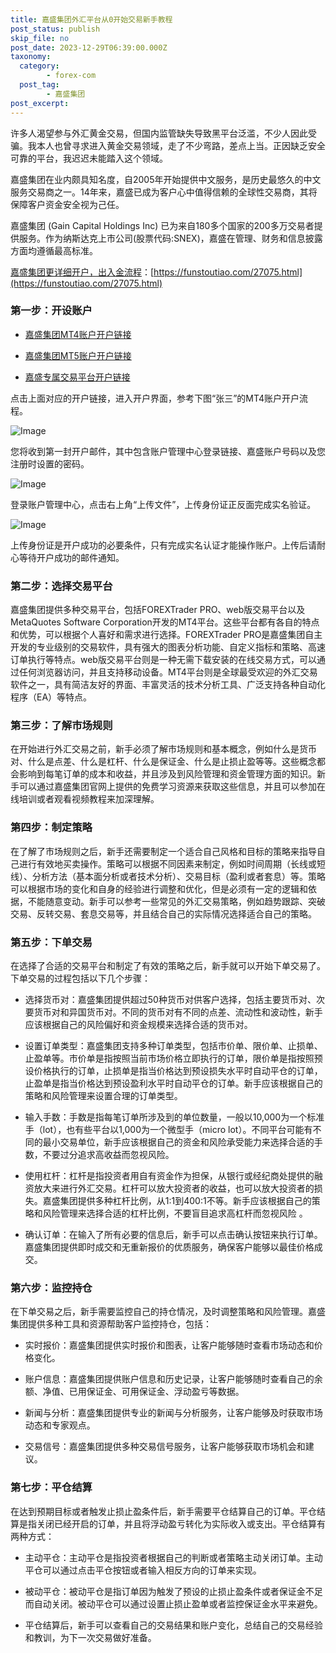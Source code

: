 ```yaml
---
title: 嘉盛集团外汇平台从0开始交易新手教程
post_status: publish
skip_file: no
post_date: 2023-12-29T06:39:00.000Z
taxonomy:
  category:
        - forex-com
  post_tag:
        - 嘉盛集团
post_excerpt: 
---
```

许多人渴望参与外汇黄金交易，但国内监管缺失导致黑平台泛滥，不少人因此受骗。我本人也曾寻求进入黄金交易领域，走了不少弯路，差点上当。正因缺乏安全可靠的平台，我迟迟未能踏入这个领域。

嘉盛集团在业内颇具知名度，自2005年开始提供中文服务，是历史最悠久的中文服务交易商之一。14年来，嘉盛已成为客户心中值得信赖的全球性交易商，其将保障客户资金安全视为己任。

嘉盛集团 (Gain Capital Holdings Inc) 已为来自180多个国家的200多万交易者提供服务。作为纳斯达克上市公司(股票代码:SNEX)，嘉盛在管理、财务和信息披露方面均遵循最高标准。

[嘉盛集团更详细开户，出入金流程](https://funstoutiao.com/27075.html)：[https://funstoutiao.com/27075.html](https://funstoutiao.com/27075.html)

### 第一步：开设账户

* [嘉盛集团MT4账户开户链接](https://s.ssgg.net/jsmt4)

* [嘉盛集团MT5账户开户链接](https://s.ssgg.net/jsmt5)

* [嘉盛专属交易平台开户链接](https://s.ssgg.net/js)

点击上面对应的开户链接，进入开户界面，参考下图“张三”的MT4账户开户流程。

![Image](https://prod-files-secure.s3.us-west-2.amazonaws.com/39ed1227-6d7d-4570-be36-9ccd4a2c4241/7a167aea-686b-400d-af59-4e18eb607a40/640.png?X-Amz-Algorithm=AWS4-HMAC-SHA256&X-Amz-Content-Sha256=UNSIGNED-PAYLOAD&X-Amz-Credential=ASIAZI2LB4665A7ERJCT%2F20250501%2Fus-west-2%2Fs3%2Faws4_request&X-Amz-Date=20250501T101309Z&X-Amz-Expires=3600&X-Amz-Security-Token=IQoJb3JpZ2luX2VjECIaCXVzLXdlc3QtMiJGMEQCIFI9Vk6XgyGakjkjUmnO0C%2Fs7kVgEOAXAUZ1qSLf3y3wAiA7hhOeKsD9gEA2sJP0UVTNgu2HsbZ2QeAcv7bXgY%2B5NyqIBAi7%2F%2F%2F%2F%2F%2F%2F%2F%2F%2F8BEAAaDDYzNzQyMzE4MzgwNSIMAi0lP2F8aMrWTRGHKtwDJSKgepj4%2Ftfr7DVaA0KMyzZQfDp%2F3fX%2BYlX0H1YMQzrRo5vXyICPglhqJeSB5vb4tfAggOYEk4vNY5V2LWe9Ean6OqykMLIymkJBKainTyFsyoeW%2FKDyUSSPp%2Ft%2FLRsaxZ0JhkJZaAWIPIyIM%2BC1B2ciWrj1klsJa4o8%2BaNPjUGYj1ShBE8OmEC6Ce12Y0HLoFi%2FhuXN3W6uIrikGyDb4GpKnqtQRPuQsjmchXB1tHZWsovthmmiTw23qtauvMKpzJ%2Bxwflk1aPW8hsFRf42K%2BFVM4QfQ6vj1lZsbVF62Jfumo9hWjLZjk4OlAqgU7IdsOCie85Vnh0pD0TbvsWPhA3mNj19mlhG5qSq%2FqxEjHzXKP7wxi04uE6KDg3C%2Ft%2FMta5ye08HgXTECG%2FGpsfM64PQRNeXQLc3UHhCm7X%2BhKD%2BQ3Qi19H%2FVzuPzHR33M1UYUzXiBy9PiDF3zybcAa4EbBV896Y6wuRQCi8yeNc1T4ydkHGlsv5T1kleyBU7AwGYgMjGhlu5ZD5L6hGMClJhSXC46yudYdtv3XYshQhYJD9UJPbHWjKdbx4pLTw4JFeJ0nFxYDxO5zKY5Miv0iScEjBbiLnO6FGd6Q0d7maBoPJ3ub2OppF5vP4800w14LNwAY6pgE3ZIPtGPfQArC4JXJM8L%2F4X0E1ceQXu4Z4tUZbifnQmHWZztZHC8H9QGhY%2FpLqQRJ5npnz2uKnYclahqi4faotazCr1TwsjsvEdd67BnpAAtWHG0MZtwQ2jwhNE8ANj0gdg5HaMD5F%2FuVS0K1czf6BMmMXYK116OCtqfRULgfbbEz9WSKS46j76OAc4EIYY70ZIrSTkMLuNnkCopipX%2F9Q%2BIQhVUNh&X-Amz-Signature=b3d11b0bd0dc1c1b80af45d2c3dc309dbc82633227bd3ae9e1f0d117859c2e35&X-Amz-SignedHeaders=host&x-id=GetObject)

您将收到第一封开户邮件，其中包含账户管理中心登录链接、嘉盛账户号码以及您注册时设置的密码。

![Image](https://prod-files-secure.s3.us-west-2.amazonaws.com/39ed1227-6d7d-4570-be36-9ccd4a2c4241/eaa1c6b3-2877-4284-a0e1-530e222c27fb/image.png?X-Amz-Algorithm=AWS4-HMAC-SHA256&X-Amz-Content-Sha256=UNSIGNED-PAYLOAD&X-Amz-Credential=ASIAZI2LB4665A7ERJCT%2F20250501%2Fus-west-2%2Fs3%2Faws4_request&X-Amz-Date=20250501T101309Z&X-Amz-Expires=3600&X-Amz-Security-Token=IQoJb3JpZ2luX2VjECIaCXVzLXdlc3QtMiJGMEQCIFI9Vk6XgyGakjkjUmnO0C%2Fs7kVgEOAXAUZ1qSLf3y3wAiA7hhOeKsD9gEA2sJP0UVTNgu2HsbZ2QeAcv7bXgY%2B5NyqIBAi7%2F%2F%2F%2F%2F%2F%2F%2F%2F%2F8BEAAaDDYzNzQyMzE4MzgwNSIMAi0lP2F8aMrWTRGHKtwDJSKgepj4%2Ftfr7DVaA0KMyzZQfDp%2F3fX%2BYlX0H1YMQzrRo5vXyICPglhqJeSB5vb4tfAggOYEk4vNY5V2LWe9Ean6OqykMLIymkJBKainTyFsyoeW%2FKDyUSSPp%2Ft%2FLRsaxZ0JhkJZaAWIPIyIM%2BC1B2ciWrj1klsJa4o8%2BaNPjUGYj1ShBE8OmEC6Ce12Y0HLoFi%2FhuXN3W6uIrikGyDb4GpKnqtQRPuQsjmchXB1tHZWsovthmmiTw23qtauvMKpzJ%2Bxwflk1aPW8hsFRf42K%2BFVM4QfQ6vj1lZsbVF62Jfumo9hWjLZjk4OlAqgU7IdsOCie85Vnh0pD0TbvsWPhA3mNj19mlhG5qSq%2FqxEjHzXKP7wxi04uE6KDg3C%2Ft%2FMta5ye08HgXTECG%2FGpsfM64PQRNeXQLc3UHhCm7X%2BhKD%2BQ3Qi19H%2FVzuPzHR33M1UYUzXiBy9PiDF3zybcAa4EbBV896Y6wuRQCi8yeNc1T4ydkHGlsv5T1kleyBU7AwGYgMjGhlu5ZD5L6hGMClJhSXC46yudYdtv3XYshQhYJD9UJPbHWjKdbx4pLTw4JFeJ0nFxYDxO5zKY5Miv0iScEjBbiLnO6FGd6Q0d7maBoPJ3ub2OppF5vP4800w14LNwAY6pgE3ZIPtGPfQArC4JXJM8L%2F4X0E1ceQXu4Z4tUZbifnQmHWZztZHC8H9QGhY%2FpLqQRJ5npnz2uKnYclahqi4faotazCr1TwsjsvEdd67BnpAAtWHG0MZtwQ2jwhNE8ANj0gdg5HaMD5F%2FuVS0K1czf6BMmMXYK116OCtqfRULgfbbEz9WSKS46j76OAc4EIYY70ZIrSTkMLuNnkCopipX%2F9Q%2BIQhVUNh&X-Amz-Signature=de9089a1415966b455ff0b1117e9a76d05cf118ce3ab95b1e3808f545160fc43&X-Amz-SignedHeaders=host&x-id=GetObject)

登录账户管理中心，点击右上角“上传文件”，上传身份证正反面完成实名验证。

![Image](https://prod-files-secure.s3.us-west-2.amazonaws.com/39ed1227-6d7d-4570-be36-9ccd4a2c4241/54090639-09fc-46b4-a135-e0289f707147/image.png?X-Amz-Algorithm=AWS4-HMAC-SHA256&X-Amz-Content-Sha256=UNSIGNED-PAYLOAD&X-Amz-Credential=ASIAZI2LB4665A7ERJCT%2F20250501%2Fus-west-2%2Fs3%2Faws4_request&X-Amz-Date=20250501T101309Z&X-Amz-Expires=3600&X-Amz-Security-Token=IQoJb3JpZ2luX2VjECIaCXVzLXdlc3QtMiJGMEQCIFI9Vk6XgyGakjkjUmnO0C%2Fs7kVgEOAXAUZ1qSLf3y3wAiA7hhOeKsD9gEA2sJP0UVTNgu2HsbZ2QeAcv7bXgY%2B5NyqIBAi7%2F%2F%2F%2F%2F%2F%2F%2F%2F%2F8BEAAaDDYzNzQyMzE4MzgwNSIMAi0lP2F8aMrWTRGHKtwDJSKgepj4%2Ftfr7DVaA0KMyzZQfDp%2F3fX%2BYlX0H1YMQzrRo5vXyICPglhqJeSB5vb4tfAggOYEk4vNY5V2LWe9Ean6OqykMLIymkJBKainTyFsyoeW%2FKDyUSSPp%2Ft%2FLRsaxZ0JhkJZaAWIPIyIM%2BC1B2ciWrj1klsJa4o8%2BaNPjUGYj1ShBE8OmEC6Ce12Y0HLoFi%2FhuXN3W6uIrikGyDb4GpKnqtQRPuQsjmchXB1tHZWsovthmmiTw23qtauvMKpzJ%2Bxwflk1aPW8hsFRf42K%2BFVM4QfQ6vj1lZsbVF62Jfumo9hWjLZjk4OlAqgU7IdsOCie85Vnh0pD0TbvsWPhA3mNj19mlhG5qSq%2FqxEjHzXKP7wxi04uE6KDg3C%2Ft%2FMta5ye08HgXTECG%2FGpsfM64PQRNeXQLc3UHhCm7X%2BhKD%2BQ3Qi19H%2FVzuPzHR33M1UYUzXiBy9PiDF3zybcAa4EbBV896Y6wuRQCi8yeNc1T4ydkHGlsv5T1kleyBU7AwGYgMjGhlu5ZD5L6hGMClJhSXC46yudYdtv3XYshQhYJD9UJPbHWjKdbx4pLTw4JFeJ0nFxYDxO5zKY5Miv0iScEjBbiLnO6FGd6Q0d7maBoPJ3ub2OppF5vP4800w14LNwAY6pgE3ZIPtGPfQArC4JXJM8L%2F4X0E1ceQXu4Z4tUZbifnQmHWZztZHC8H9QGhY%2FpLqQRJ5npnz2uKnYclahqi4faotazCr1TwsjsvEdd67BnpAAtWHG0MZtwQ2jwhNE8ANj0gdg5HaMD5F%2FuVS0K1czf6BMmMXYK116OCtqfRULgfbbEz9WSKS46j76OAc4EIYY70ZIrSTkMLuNnkCopipX%2F9Q%2BIQhVUNh&X-Amz-Signature=a28dea14285f0d0fee2af67ffa39c40e1f5a2469447bfc794ed6285f91688945&X-Amz-SignedHeaders=host&x-id=GetObject)

上传身份证是开户成功的必要条件，只有完成实名认证才能操作账户。上传后请耐心等待开户成功的邮件通知。

### 第二步：选择交易平台

嘉盛集团提供多种交易平台，包括FOREXTrader PRO、web版交易平台以及MetaQuotes Software Corporation开发的MT4平台。这些平台都有各自的特点和优势，可以根据个人喜好和需求进行选择。FOREXTrader PRO是嘉盛集团自主开发的专业级别的交易软件，具有强大的图表分析功能、自定义指标和策略、高速订单执行等特点。web版交易平台则是一种无需下载安装的在线交易方式，可以通过任何浏览器访问，并且支持移动设备。MT4平台则是全球最受欢迎的外汇交易软件之一，具有简洁友好的界面、丰富灵活的技术分析工具、广泛支持各种自动化程序（EA）等特点。

### 第三步：了解市场规则

在开始进行外汇交易之前，新手必须了解市场规则和基本概念，例如什么是货币对、什么是点差、什么是杠杆、什么是保证金、什么是止损止盈等等。这些概念都会影响到每笔订单的成本和收益，并且涉及到风险管理和资金管理方面的知识。新手可以通过嘉盛集团官网上提供的免费学习资源来获取这些信息，并且可以参加在线培训或者观看视频教程来加深理解。

### 第四步：制定策略

在了解了市场规则之后，新手还需要制定一个适合自己风格和目标的策略来指导自己进行有效地买卖操作。策略可以根据不同因素来制定，例如时间周期（长线或短线）、分析方法（基本面分析或者技术分析）、交易目标（盈利或者套息）等。策略可以根据市场的变化和自身的经验进行调整和优化，但是必须有一定的逻辑和依据，不能随意变动。新手可以参考一些常见的外汇交易策略，例如趋势跟踪、突破交易、反转交易、套息交易等，并且结合自己的实际情况选择适合自己的策略。

### 第五步：下单交易

在选择了合适的交易平台和制定了有效的策略之后，新手就可以开始下单交易了。下单交易的过程包括以下几个步骤：

* 选择货币对：嘉盛集团提供超过50种货币对供客户选择，包括主要货币对、次要货币对和异国货币对。不同的货币对有不同的点差、流动性和波动性，新手应该根据自己的风险偏好和资金规模来选择合适的货币对。

* 设置订单类型：嘉盛集团支持多种订单类型，包括市价单、限价单、止损单、止盈单等。市价单是指按照当前市场价格立即执行的订单，限价单是指按照预设价格执行的订单，止损单是指当价格达到预设损失水平时自动平仓的订单，止盈单是指当价格达到预设盈利水平时自动平仓的订单。新手应该根据自己的策略和风险管理来设置合理的订单类型。

* 输入手数：手数是指每笔订单所涉及到的单位数量，一般以10,000为一个标准手（lot），也有些平台以1,000为一个微型手（micro lot）。不同平台可能有不同的最小交易单位，新手应该根据自己的资金和风险承受能力来选择合适的手数，不要过分追求高收益而忽视风险。

* 使用杠杆：杠杆是指投资者用自有资金作为担保，从银行或经纪商处提供的融资放大来进行外汇交易。杠杆可以放大投资者的收益，也可以放大投资者的损失。嘉盛集团提供多种杠杆比例，从1:1到400:1不等。新手应该根据自己的策略和风险管理来选择合适的杠杆比例，不要盲目追求高杠杆而忽视风险 。

* 确认订单：在输入了所有必要的信息后，新手可以点击确认按钮来执行订单。嘉盛集团提供即时成交和无重新报价的优质服务，确保客户能够以最佳价格成交。

### 第六步：监控持仓

在下单交易之后，新手需要监控自己的持仓情况，及时调整策略和风险管理。嘉盛集团提供多种工具和资源帮助客户监控持仓，包括：

* 实时报价：嘉盛集团提供实时报价和图表，让客户能够随时查看市场动态和价格变化。

* 账户信息：嘉盛集团提供账户信息和历史记录，让客户能够随时查看自己的余额、净值、已用保证金、可用保证金、浮动盈亏等数据。

* 新闻与分析：嘉盛集团提供专业的新闻与分析服务，让客户能够及时获取市场动态和专家观点。

* 交易信号：嘉盛集团提供多种交易信号服务，让客户能够获取市场机会和建议。

### 第七步：平仓结算

在达到预期目标或者触发止损止盈条件后，新手需要平仓结算自己的订单。平仓结算是指关闭已经开启的订单，并且将浮动盈亏转化为实际收入或支出。平仓结算有两种方式：

* 主动平仓：主动平仓是指投资者根据自己的判断或者策略主动关闭订单。主动平仓可以通过点击平仓按钮或者输入相反方向的订单来实现。

* 被动平仓：被动平仓是指订单因为触发了预设的止损止盈条件或者保证金不足而自动关闭。被动平仓可以通过设置止损止盈单或者监控保证金水平来避免。

* 平仓结算后，新手可以查看自己的交易结果和账户变化，总结自己的交易经验和教训，为下一次交易做好准备。